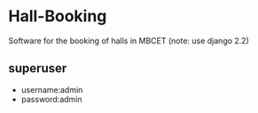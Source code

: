 # Hall-Booking
Software for the booking of halls in MBCET
(note: use django 2.2)
## superuser
-    username:admin
-    password:admin
